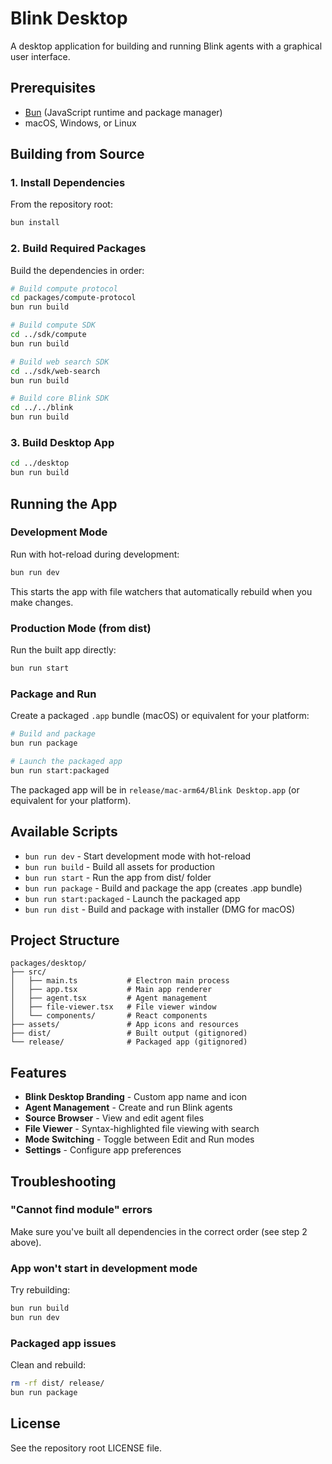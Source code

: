 # Blink Desktop

A desktop application for building and running Blink agents with a graphical user interface.

## Prerequisites

- [Bun](https://bun.sh/) (JavaScript runtime and package manager)
- macOS, Windows, or Linux

## Building from Source

### 1. Install Dependencies

From the repository root:

```bash
bun install
```

### 2. Build Required Packages

Build the dependencies in order:

```bash
# Build compute protocol
cd packages/compute-protocol
bun run build

# Build compute SDK
cd ../sdk/compute
bun run build

# Build web search SDK
cd ../sdk/web-search
bun run build

# Build core Blink SDK
cd ../../blink
bun run build
```

### 3. Build Desktop App

```bash
cd ../desktop
bun run build
```

## Running the App

### Development Mode

Run with hot-reload during development:

```bash
bun run dev
```

This starts the app with file watchers that automatically rebuild when you make changes.

### Production Mode (from dist)

Run the built app directly:

```bash
bun run start
```

### Package and Run

Create a packaged `.app` bundle (macOS) or equivalent for your platform:

```bash
# Build and package
bun run package

# Launch the packaged app
bun run start:packaged
```

The packaged app will be in `release/mac-arm64/Blink Desktop.app` (or equivalent for your platform).

## Available Scripts

- `bun run dev` - Start development mode with hot-reload
- `bun run build` - Build all assets for production
- `bun run start` - Run the app from dist/ folder
- `bun run package` - Build and package the app (creates .app bundle)
- `bun run start:packaged` - Launch the packaged app
- `bun run dist` - Build and package with installer (DMG for macOS)

## Project Structure

```
packages/desktop/
├── src/
│   ├── main.ts           # Electron main process
│   ├── app.tsx           # Main app renderer
│   ├── agent.tsx         # Agent management
│   ├── file-viewer.tsx   # File viewer window
│   └── components/       # React components
├── assets/               # App icons and resources
├── dist/                 # Built output (gitignored)
└── release/              # Packaged app (gitignored)
```

## Features

- **Blink Desktop Branding** - Custom app name and icon
- **Agent Management** - Create and run Blink agents
- **Source Browser** - View and edit agent files
- **File Viewer** - Syntax-highlighted file viewing with search
- **Mode Switching** - Toggle between Edit and Run modes
- **Settings** - Configure app preferences

## Troubleshooting

### "Cannot find module" errors

Make sure you've built all dependencies in the correct order (see step 2 above).

### App won't start in development mode

Try rebuilding:

```bash
bun run build
bun run dev
```

### Packaged app issues

Clean and rebuild:

```bash
rm -rf dist/ release/
bun run package
```

## License

See the repository root LICENSE file.
